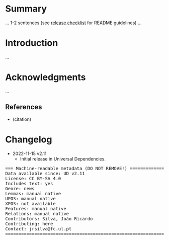 # Summary

... 1-2 sentences (see [release checklist](http://universaldependencies.org/release_checklist.html#the-readme-file) for README guidelines) ...


# Introduction

...


# Acknowledgments

...

## References

* (citation)


# Changelog

* 2022-11-15 v2.11
  * Initial release in Universal Dependencies.


<pre>
=== Machine-readable metadata (DO NOT REMOVE!) ================================
Data available since: UD v2.11
License: CC BY-SA 4.0
Includes text: yes
Genre: news
Lemmas: manual native
UPOS: manual native
XPOS: not available
Features: manual native
Relations: manual native
Contributors: Silva, João Ricardo
Contributing: here
Contact: jrsilva@fc.ul.pt
===============================================================================
</pre>
